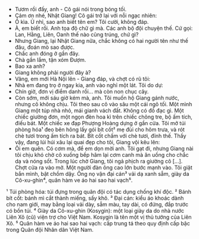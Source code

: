 - Tươm rồi đấy, anh - Cô gái nói trong bóng tối.
- Cảm ơn nhé, Nhật Giang!
Cô gái trở lại với nỗi ngạc nhiên:
- Ồ kìa. Ủ nhỉ, sao anh biết tên em?
Tôi cười, không đáp.
- À, em biết rồi. Anh tọa độ chữ gì mà. Các anh bộ đội chuyện thế. Cứ gọi: Lan, Hằng, Liên, Oanh thế nào cũng trúng, chứ gì?
- Nhưng Giang, lại Nhật Giang nữa, chắc không có hai người tên như thế đâu, đoán mò sao được.
- Chắc anh đóng ở gần đây.
- Chà gần lắm, tận xóm Đượm.
- Bao xa anh?
- Giang không phải người đây à?
- Vâng, em mới Hà Nội lên - Giang đáp, và chợt có rũ tôi:
- Nhà em đang trọ ở ngay kia, anh vào nghỉ một lát.
Tôi do dự:
- Chín giờ, đơn vị điểm danh rồi... mà còn non chục cây.
- Còn sớm, mới sáu giờ kém mà, anh.
Tôi muốn hộ Giang gánh nước, nhưng cô không chịu. Tôi theo sau cô vào sâu một cái ngõ tối. Một mình Giang một túp nhà nhỏ, mái gianh vách đất. Không có đồ đạc gì. Một chiếc giường đơn, một ngọn đèn hoa kì trên chiếc chõng tre, bộ ấm tích, điếu bát. Một chiếc xe đạp Phượng Hoàng dựng ở gần cửa.
Tôi mở túi phòng hóa¹ đeo bên hông lấy gói bít cốt² mẹ đùi cho hôm trưa, và rót chè tươi trong ấm tích ra bát. Bít cốt chấm với chè tươi, đỉnh thế. Thấy vậy, đang lúi húi xâu lại quai đẹp cho tôi, Giang vội kêu lên:
- Ôi em quên. Có cơm mà, để em dọn mời anh.
Tôi gạt đi, nhưng Giang nài tôi chịu khó chờ cô xuống bếp hâm lại cơm canh mà ăn uống cho chắc dạ và nóng sốt.
Trong lúc chờ Giang, tôi ngả phịch ra giường cô [...]. Chợt cửa ra vào mở. Một người đàn ông cao lớn bước mạnh vào. Tôi giật bắn mình, bật chồm dậy. Ông nọ vận đại cán³ vải dạ xanh sẫm, giày da Cô-xu-ghin⁴, quân hàm ve áo hai sao hai vạch⁵.

¹ Túi phòng hóa: túi đựng trong quân đội có tác dụng chống khí độc.
² Bánh bít cốt: bánh mì cắt thành miếng, sấy khô.
³ Đại cán: kiểu áo khoác dành cho nam giới, may bằng loại vải dày, sẫm màu, tay dài, có đứng, đắp trước có bốn túi.
⁴ Giày da Cô-xu-ghin (Kosygin): một loại giày da do nhà nước Liên Xô (cũ) viện trợ cho Việt Nam. Kosygin là tên một vị thủ tướng của Liên Xô.
⁵ Quân hàm ve áo hai sao hai vạch: cấp trung tá theo quy định cấp bậc trong Quân đội Nhân dân Việt Nam.